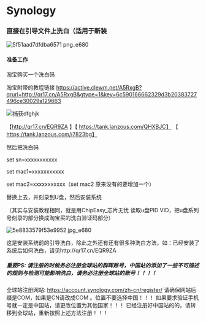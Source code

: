 # Synology

### 直接在引导文件上洗白（适用于新装

![5f51aad7dfdba6571 png_e680](https://user-images.githubusercontent.com/59044398/117441495-03ca9600-af68-11eb-8d48-edf1462730fa.png)

#### 准备工作

淘宝购买一个洗白码

淘宝附带的教程链接 https://active.clewm.net/A5RxgB?qrurl=http://qr17.cn/A5RxgB&gtype=1&key=6c590166662329d3b20383727496ce30029a129663


![捕获dfghjk](https://user-images.githubusercontent.com/59044398/117438809-a4b75200-af64-11eb-9ea5-267205d3fa1c.PNG)

【http://qr17.cn/EQR9ZA 】【 https://tank.lanzous.com/QHXBJC】 【 https://tank.lanzous.com/i7823bg】

然后把洗白码

set sn=xxxxxxxxxxx

set mac1=xxxxxxxxxxx

set mac2=xxxxxxxxxxx（set mac2 原来没有的要增加一个）

替换上去，并刻录到U盘，然后安装系统

（其实与安装教程相同，就是用ChipEasy_芯片无忧 读取u盘PID VID，把u盘系列号刻录的部分换成淘宝买的洗白验证码部分）

![5e8833579f53e9952 jpg_e680](https://user-images.githubusercontent.com/59044398/117439148-0f688d80-af65-11eb-9b0d-26c0e05955c0.jpg)

这是安装系统前的引导洗白，除此之外还有还有很多种洗白方法，如：已经安装了系统后如何洗白，请见http://qr17.cn/EQR9ZA

##### 重要PS: 请注册的时候务必注册全球站的群晖账号，中国站的添加了一些不可描述的规则与检测可能影响洗白，请务必注册全球站的账号！！！！

全球站注册网站: https://account.synology.com/zh-cn/register/ 
请确保网站后缀是COM，如果是CN请改成COM 。位置不要选择中国！！！
如果要求验证手机号就一定是中国站，请更改位置为其他国家！！！
已经注册好中国站的的，请转移到全球站，重新按照上述方法注册！！！

